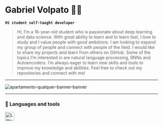 
# Gabriel Volpato 👩‍💻

**`HS student self-taught developer`**

> Hi, I’m a 16-year-old student who is passionate about deep learning and data science. With great ability to learn and to learn fast, I love to study and I value people with good ambitions. I am looking to expand my group of people and connect with people of the field. I would like to share my projects and learn from others on GitHub. Some of the topics I’m interested in are natural language processing, RNNs and Autoencoders. I’m always eager to learn new skills and tools to improve my knowledge and abilities. Feel free to check out my repositories and connect with me!

---

![apartamento-qualquer-banner-banner](https://user-images.githubusercontent.com/130118116/230592000-b522b1bd-61ca-46c2-8c81-cfc63d2302a6.gif)

---

### 🧰 Languages and tools

<img align="left" alt="Linux" width="30px" style="padding-right:10px;" src="https://cdn.jsdelivr.net/gh/devicons/devicon/icons/linux/linux-original.svg" />

